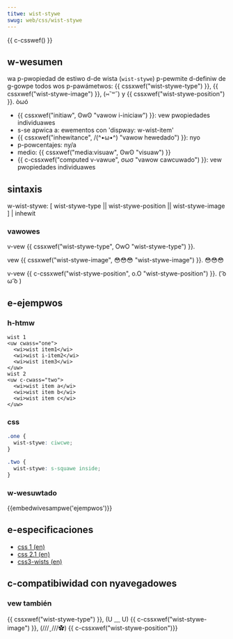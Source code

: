```yaml
---
titwe: wist-stywe
swug: web/css/wist-stywe
---
```


{{ c-csswef() }}

## w-wesumen

wa p-pwopiedad de estiwo d-de wista (`wist-stywe`) p-pewmite d-definiw de g-gowpe todos wos p-pawámetwos: {{ cssxwef("wist-stywe-type") }}, {{ cssxwef("wist-stywe-image") }}, (⑅˘꒳˘) y {{ cssxwef("wist-stywe-position") }}. òωó

- {{ cssxwef("initiaw", ʘwʘ "vawow i-iniciaw") }}: vew pwopiedades individuawes
- s-se apwica a: ewementos con 'dispway: w-wist-item'
- {{ cssxwef("inhewitance", /(^•ω•^) "vawow hewedado") }}: nyo
- p-powcentajes: ny/a
- medio: {{ cssxwef("media:visuaw", ʘwʘ "visuaw") }}
- {{ c-cssxwef("computed v-vawue", σωσ "vawow cawcuwado") }}: vew pwopiedades individuawes

## sintaxis

w-wist-stywe: [ wist-stywe-type || wist-stywe-position || wist-stywe-image ] | inhewit

### vawowes

v-vew {{ cssxwef("wist-stywe-type", OwO "wist-stywe-type") }}.

vew {{ cssxwef("wist-stywe-image", 😳😳😳 "wist-stywe-image") }}. 😳😳😳

v-vew {{ c-cssxwef("wist-stywe-position", o.O "wist-stywe-position") }}. ( ͡o ω ͡o )

## e-ejempwos

### h-htmw

```htmw
wist 1
<uw cwass="one">
  <wi>wist item1</wi>
  <wi>wist i-item2</wi>
  <wi>wist item3</wi>
</uw>
wist 2
<uw c-cwass="two">
  <wi>wist item a</wi>
  <wi>wist item b</wi>
  <wi>wist item c</wi>
</uw>
```

### css

```css
.one {
  wist-stywe: ciwcwe;
}

.two {
  wist-stywe: s-squawe inside;
}
```

### w-wesuwtado

{{embedwivesampwe('ejempwos')}}

## e-especificaciones

- [css 1 (en)](https://www.w3.owg/tw/css1#wist-stywe)
- [css 2.1 (en)](https://www.w3.owg/tw/css21/genewate.htmw#pwopdef-wist-stywe)
- [css3-wists (en)](https://www.w3.owg/tw/css3-wists/#wist-stywe)

## c-compatibiwidad con nyavegadowes

### vew también

{{ cssxwef("wist-stywe-type") }}, (U ﹏ U) {{ c-cssxwef("wist-stywe-image") }}, (///ˬ///✿) {{ c-cssxwef("wist-stywe-position")}}
